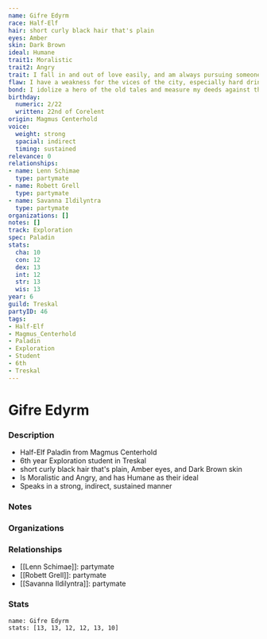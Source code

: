 ```yaml
---
name: Gifre Edyrm
race: Half-Elf
hair: short curly black hair that's plain
eyes: Amber
skin: Dark Brown
ideal: Humane
trait1: Moralistic
trait2: Angry
trait: I fall in and out of love easily, and am always pursuing someone.
flaw: I have a weakness for the vices of the city, especially hard drink.
bond: I idolize a hero of the old tales and measure my deeds against that person's.
birthday:
  numeric: 2/22
  written: 22nd of Corelent
origin: Magmus Centerhold
voice:
  weight: strong
  spacial: indirect
  timing: sustained
relevance: 0
relationships:
- name: Lenn Schimae
  type: partymate
- name: Robett Grell
  type: partymate
- name: Savanna Ildilyntra
  type: partymate
organizations: []
notes: []
track: Exploration
spec: Paladin
stats:
  cha: 10
  con: 12
  dex: 13
  int: 12
  str: 13
  wis: 13
year: 6
guild: Treskal
partyID: 46
tags:
- Half-Elf
- Magmus_Centerhold
- Paladin
- Exploration
- Student
- 6th
- Treskal
---
```

# Gifre Edyrm
### Description
- Half-Elf Paladin from Magmus Centerhold
- 6th year Exploration student in Treskal
- short curly black hair that's plain, Amber eyes, and Dark Brown skin
- Is Moralistic and Angry, and has Humane as their ideal
- Speaks in a strong, indirect, sustained manner

### Notes

### Organizations

### Relationships
- [[Lenn Schimae]]: partymate
- [[Robett Grell]]: partymate
- [[Savanna Ildilyntra]]: partymate

### Stats
```statblock
name: Gifre Edyrm
stats: [13, 13, 12, 12, 13, 10]
```